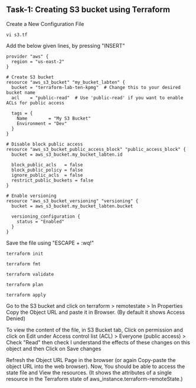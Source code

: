 ## Task-1: Creating S3 bucket using Terraform

Create a New Configuration File
```
vi s3.tf
```
Add the below given lines, by pressing "INSERT"
```
provider "aws" {
  region = "us-east-2"
}

# Create S3 bucket
resource "aws_s3_bucket" "my_bucket_labten" {
  bucket = "terraform-lab-ten-kpmg"  # Change this to your desired bucket name
  acl    = "public-read"  # Use 'public-read' if you want to enable ACLs for public access

  tags = {
    Name        = "My S3 Bucket"
    Environment = "Dev"
  }
}

# Disable block public access
resource "aws_s3_bucket_public_access_block" "public_access_block" {
  bucket = aws_s3_bucket.my_bucket_labten.id

  block_public_acls   = false
  block_public_policy = false
  ignore_public_acls  = false
  restrict_public_buckets = false
}

# Enable versioning
resource "aws_s3_bucket_versioning" "versioning" {
  bucket = aws_s3_bucket.my_bucket_labten.bucket

  versioning_configuration {
    status = "Enabled"
  }
}

```
Save the file using "ESCAPE + :wq!"
```
terraform init
```
```
terraform fmt
```
```
terraform validate
```
```
terraform plan
```
```
terraform apply
```
Go to the S3 bucket and click on terraform > remotestate > In Properties Copy the Object URL and paste it in Browser. (By default it shows Access Denied)

To view the content of the file, in S3 Bucket tab, Click on permission and click on Edit under Access control list (ACL) > Everyone (public access) > Check "Read" then check I understand the effects of these changes on this object and then Click on Save changes

Refresh the Object URL Page in the browser (or again Copy-paste the object URL into the web browser).
Now, You should be able to access the state file and View the resources. (It shows the attributes of a single resource in the Terraform state of aws_instance.terraform-remoteState.)

